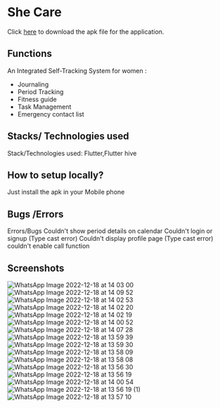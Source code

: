 

# She Care
Click <a href="https://drive.google.com/file/d/1C5wX3Qs6Nv9sVo9A_csdcdum8eQ9mz40/view?usp=sharing">here</a> to download the apk file for the application.

## Functions 

An Integrated Self-Tracking System for women : <br/>
- Journaling
- Period Tracking
- Fitness guide
- Task Management
- Emergency contact list 

## Stacks/ Technologies used

Stack/Technologies used:
Flutter,Flutter hive

## How to setup locally?

Just install the apk in your Mobile phone

## Bugs /Errors
Errors/Bugs
Couldn't show period details on calendar
Couldn't login or signup (Type cast error)
Couldn't display profile page (Type cast error)
couldn't enable call function 



## Screenshots


![WhatsApp Image 2022-12-18 at 14 03 00](https://user-images.githubusercontent.com/91246411/208289002-a4ea9fd7-249b-43ce-a92b-4983d451db65.jpeg)
![WhatsApp Image 2022-12-18 at 14 09 52](https://user-images.githubusercontent.com/91246411/208288992-7093dffd-7803-455a-8d94-97d54631999b.jpeg)
![WhatsApp Image 2022-12-18 at 14 02 53](https://user-images.githubusercontent.com/91246411/208288948-6075d0fd-000f-426a-b209-bb04ddca6e68.jpeg)
![WhatsApp Image 2022-12-18 at 14 02 20](https://user-images.githubusercontent.com/91246411/208288933-5aaa8daf-1213-414b-80d8-e8ec10f7ab3f.jpeg)
![WhatsApp Image 2022-12-18 at 14 02 19](https://user-images.githubusercontent.com/91246411/208288929-ad8c4994-7c41-461f-965b-13dbf9002afc.jpeg)
![WhatsApp Image 2022-12-18 at 14 00 52](https://user-images.githubusercontent.com/91246411/208288914-bc8ce430-e0c9-443c-a074-d59fdfeee267.jpeg)
![WhatsApp Image 2022-12-18 at 14 07 28](https://user-images.githubusercontent.com/91246411/208288906-07a4db89-ea09-4d8c-a3a5-c17942b01f92.jpeg)
![WhatsApp Image 2022-12-18 at 13 59 39](https://user-images.githubusercontent.com/91246411/208288893-8e70c068-1180-4e98-99b2-4ac4a0a9834c.jpeg)
![WhatsApp Image 2022-12-18 at 13 59 30](https://user-images.githubusercontent.com/91246411/208288869-93a08772-027b-45af-a5cc-15f46dc2ca96.jpeg)
![WhatsApp Image 2022-12-18 at 13 58 09](https://user-images.githubusercontent.com/91246411/208288857-4b30c7de-c5a9-40c4-8154-5fc42eb961c5.jpeg)
![WhatsApp Image 2022-12-18 at 13 58 08](https://user-images.githubusercontent.com/91246411/208288849-8bf8d35e-290b-420d-8b96-0b900294c691.jpeg)
![WhatsApp Image 2022-12-18 at 13 56 30](https://user-images.githubusercontent.com/91246411/208288831-35624764-7e57-48ad-b802-e070acd64a23.jpeg)
![WhatsApp Image 2022-12-18 at 13 56 19](https://user-images.githubusercontent.com/91246411/208288790-107f6f4d-7c89-4b31-8bdd-3071e8c93aca.jpeg)
![WhatsApp Image 2022-12-18 at 14 00 54](https://user-images.githubusercontent.com/91246411/208288759-c13eb258-91d0-4716-9138-02813b815519.jpeg)
![WhatsApp Image 2022-12-18 at 13 56 19 (1)](https://user-images.githubusercontent.com/91246411/208288809-74a9e4ae-549a-44f9-b100-f8414872839d.jpeg)
![WhatsApp Image 2022-12-18 at 13 57 10](https://user-images.githubusercontent.com/91246411/208288823-58622a53-8f42-4257-ae98-953e6c7edd90.jpeg)


